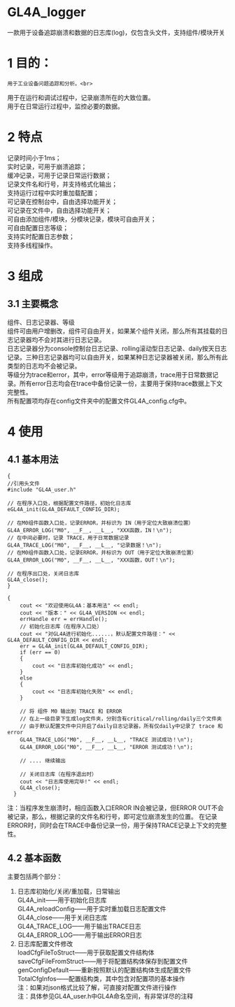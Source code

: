 # GL4A_logger
一款用于设备追踪崩溃和数据的日志库(log)，仅包含头文件，支持组件/模块开关
# 1 目的：
	用于工业设备问题追踪和分析。<br>
  用于在运行和调试过程中，记录崩溃所在的大致位置。<br>
  用于在日常运行过程中，监控必要的数据。<br>
# 2 特点
  记录时间小于1ms；<br>
  实时记录，可用于崩溃追踪；<br>
  缓冲记录，可用于记录日常运行数据；<br>
  记录文件名和行号，并支持格式化输出；<br>
  支持运行过程中实时重加载配置；<br>
  可记录在控制台中，自由选择功能开关；<br>
  可记录在文件中，自由选择功能开关；<br>
  可自由添加组件/模块，分模块记录，模块可自由开关；<br>
  可自由配置日志等级；<br>
  支持实时配置日志参数；<br>
  支持多线程操作。<br>
# 3 组成
## 3.1 主要概念
  组件、日志记录器、等级<br>
  组件可由用户增删改，组件可自由开关，如果某个组件关闭，那么所有其挂载的日志记录器均不会对其进行日志记录。<br>
  日志记录器分为console控制台日志记录、rolling滚动型日志记录、daily按天日志记录。三种日志记录器均可以自由开关，如果某种日志记录器被关闭，那么所有此类型的日志均不会被记录。<br>
  等级分为trace和error，其中，error等级用于追踪崩溃，trace用于日常数据记录。所有error日志均会在trace中备份记录一份，主要用于保持trace数据上下文完整性。<br>
  所有配置项均存在config文件夹中的配置文件GL4A_config.cfg中。<br>
# 4 使用

## 4.1 基本用法
~~~
{
//引用头文件
#include "GL4A_user.h"

// 在程序入口处，根据配置文件路径，初始化日志库
eGL4A_init(GL4A_DEFAULT_CONFIG_DIR);

// 在M0组件函数入口处，记录ERROR，并标识为 IN（用于定位大致崩溃位置）
GL4A_ERROR_LOG("M0", __F__, __L__, "XXX函数，IN！\n");
// 在中间必要时，记录 TRACE，用于日常数据记录
GL4A_TRACE_LOG("M0", __F__, __L__, "记录数据！\n");
// 在M0组件函数入口处，记录ERROR，并标识为 OUT（用于定位大致崩溃位置）
GL4A_ERROR_LOG("M0", __F__, __L__, "XXX函数，OUT！\n");

// 在程序出口处，关闭日志库
GL4A_close();
}
~~~
~~~
{
	cout << "欢迎使用GL4A：基本用法" << endl;
	cout << "版本：" << GL4A_VERSION << endl;
	errHandle err = errHandle();
	// 初始化日志库（在程序入口处）
	cout << "对GL4A进行初始化......，默认配置文件路径：" << GL4A_DEFAULT_CONFIG_DIR << endl;
	err = GL4A_init(GL4A_DEFAULT_CONFIG_DIR);
	if (err == 0)
	{
		cout << "日志库初始化成功" << endl;
	}
	else
	{
		cout << "日志库初始化失败" << endl;
	}

	// 将 组件 M0 输出到 TRACE 和 ERROR
	// 在上一级目录下生成log文件夹，分别含有critical/rolling/daily三个文件夹
	// 由于默认配置文件中只开启了daily日志记录器，所有仅daily中记录了 trace 和 error
	GL4A_TRACE_LOG("M0", __F__, __L__, "TRACE 测试成功！\n");
	GL4A_ERROR_LOG("M0", __F__, __L__, "ERROR 测试成功！\n");

	// .... 继续输出

	// 关闭日志库（在程序退出时）
	cout << "日志库使用完毕!" << endl;
	GL4A_close();
  }
~~~
注：当程序发生崩溃时，相应函数入口ERROR IN会被记录，但ERROR OUT不会被记录，那么，根据记录的文件名和行号，即可定位崩溃发生的位置。
在记录ERROR时，同时会在TRACE中备份记录一份，用于保持TRACE记录上下文的完整性。<br>
## 4.2 基本函数
  主要包括两个部分：
  1.	日志库初始化/关闭/重加载，日常输出<br>
  GL4A_init——用于初始化日志库<br>
  GL4A_reloadConfig——用于实时重加载日志配置文件<br>
  GL4A_close——用于关闭日志库<br>
  GL4A_TRACE_LOG——用于输出TRACE日志<br>
  GL4A_ERROR_LOG——用于输出ERROR日志<br>
  2.	日志库配置文件修改<br>
  loadCfgFileToStruct——用于获取配置文件结构体<br>
  saveCfgFileFromStruct——用于将配置结构体保存到配置文件<br>
  genConfigDefault——重新按照默认的配置结构体生成配置文件<br>
  TotalCfgInfos——配置结构类，其中包含对配置项的基本操作<br>
  注：如果对json格式比较了解，可直接对配置文件进行操作<br>
  注：具体参见GL4A_user.h中GL4A命名空间，有非常详尽的注释 <br>
